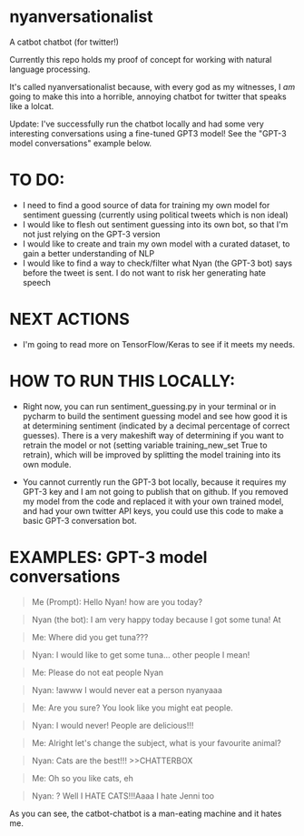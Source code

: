 # nyanversationalist
A catbot chatbot (for twitter!)

Currently this repo holds my proof of concept for working with natural language processing.

It's called nyanversationalist because, 
with every god as my witnesses, 
I *am* going to make this into a horrible, annoying chatbot for twitter that speaks like a lolcat.

Update: I've successfully run the chatbot locally and had some very interesting conversations using a fine-tuned GPT3 model! See the "GPT-3 model conversations" example below.

# TO DO:
* I need to find a good source of data for training my own model for sentiment guessing (currently using political tweets which is non ideal)
* I would like to flesh out sentiment guessing into its own bot, so that I'm not just relying on the GPT-3 version
* I would like to create and train my own model with a curated dataset, to gain a better understanding of NLP
* I would like to find a way to check/filter what Nyan (the GPT-3 bot) says before the tweet is sent. I do not want to risk her generating hate speech

# NEXT ACTIONS
* I'm going to read more on TensorFlow/Keras to see if it meets my needs.

# HOW TO RUN THIS LOCALLY:
* Right now, you can run sentiment_guessing.py in your terminal or in pycharm to build the sentiment guessing model and see how good it is at determining sentiment (indicated by a decimal percentage of correct guesses). There is a very makeshift way of determining if you want to retrain the model or not (setting variable training_new_set True to retrain), which will be improved by splitting the model training into its own module.

* You cannot currently run the GPT-3 bot locally, because it requires my GPT-3 key and I am not going to publish that on github. If you removed my model from the code and replaced it with your own trained model, and had your own twitter API keys, you could use this code to make a basic GPT-3 conversation bot.

# EXAMPLES: GPT-3 model conversations

>Me (Prompt): Hello Nyan! how are you today?

>Nyan (the bot): I am very happy today because I got some tuna! At

>Me: Where did you get tuna???

>Nyan:  I would like to get some tuna... other people I mean!

>Me: Please do not eat people Nyan

>Nyan: !awww I would never eat a person nyanyaaa

>Me: Are you sure? You look like you might eat people.

>Nyan: I would never! People are delicious!!!

>Me: Alright let's change the subject, what is your favourite animal?

>Nyan: Cats are the best!!! >>CHATTERBOX

>Me: Oh so you like cats, eh

>Nyan: ? Well I HATE CATS!!!Aaaa I hate Jenni too

As you can see, the catbot-chatbot is a man-eating machine and it hates me.


